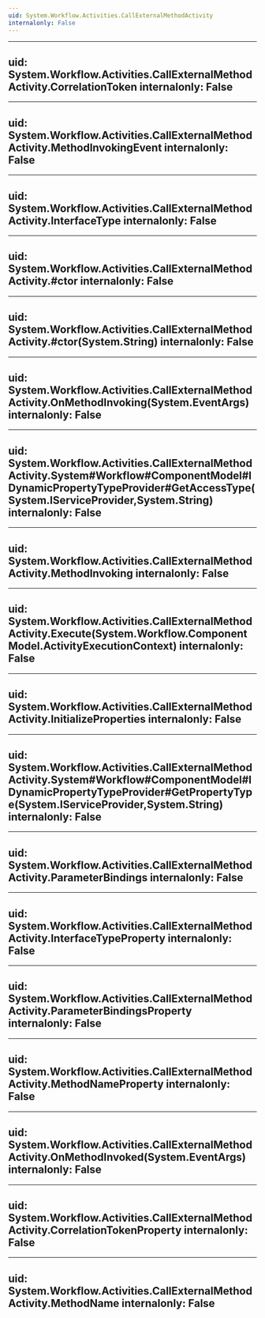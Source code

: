 ```yaml
---
uid: System.Workflow.Activities.CallExternalMethodActivity
internalonly: False
---
```


---
uid: System.Workflow.Activities.CallExternalMethodActivity.CorrelationToken
internalonly: False
---

---
uid: System.Workflow.Activities.CallExternalMethodActivity.MethodInvokingEvent
internalonly: False
---

---
uid: System.Workflow.Activities.CallExternalMethodActivity.InterfaceType
internalonly: False
---

---
uid: System.Workflow.Activities.CallExternalMethodActivity.#ctor
internalonly: False
---

---
uid: System.Workflow.Activities.CallExternalMethodActivity.#ctor(System.String)
internalonly: False
---

---
uid: System.Workflow.Activities.CallExternalMethodActivity.OnMethodInvoking(System.EventArgs)
internalonly: False
---

---
uid: System.Workflow.Activities.CallExternalMethodActivity.System#Workflow#ComponentModel#IDynamicPropertyTypeProvider#GetAccessType(System.IServiceProvider,System.String)
internalonly: False
---

---
uid: System.Workflow.Activities.CallExternalMethodActivity.MethodInvoking
internalonly: False
---

---
uid: System.Workflow.Activities.CallExternalMethodActivity.Execute(System.Workflow.ComponentModel.ActivityExecutionContext)
internalonly: False
---

---
uid: System.Workflow.Activities.CallExternalMethodActivity.InitializeProperties
internalonly: False
---

---
uid: System.Workflow.Activities.CallExternalMethodActivity.System#Workflow#ComponentModel#IDynamicPropertyTypeProvider#GetPropertyType(System.IServiceProvider,System.String)
internalonly: False
---

---
uid: System.Workflow.Activities.CallExternalMethodActivity.ParameterBindings
internalonly: False
---

---
uid: System.Workflow.Activities.CallExternalMethodActivity.InterfaceTypeProperty
internalonly: False
---

---
uid: System.Workflow.Activities.CallExternalMethodActivity.ParameterBindingsProperty
internalonly: False
---

---
uid: System.Workflow.Activities.CallExternalMethodActivity.MethodNameProperty
internalonly: False
---

---
uid: System.Workflow.Activities.CallExternalMethodActivity.OnMethodInvoked(System.EventArgs)
internalonly: False
---

---
uid: System.Workflow.Activities.CallExternalMethodActivity.CorrelationTokenProperty
internalonly: False
---

---
uid: System.Workflow.Activities.CallExternalMethodActivity.MethodName
internalonly: False
---
